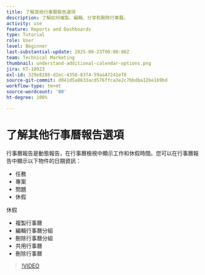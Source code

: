 ```yaml
---
title: 了解其他行事曆報告選項
description: 了解如何複製、編輯、分享和刪除行事曆。
activity: use
feature: Reports and Dashboards
type: Tutorial
role: User
level: Beginner
last-substantial-update: 2025-06-23T00:00:00Z
team: Technical Marketing
thumbnail: understand-additional-calendar-options.png
jira: KT-10023
exl-id: 329e8288-d2ec-4350-8374-59aa47241ef8
source-git-commit: d041d5a8633acd576ffca3e2c7bbdba12be169bd
workflow-type: tm+mt
source-wordcount: '80'
ht-degree: 100%

---
```


# 了解其他行事曆報告選項

行事曆報告是動態報告，在行事曆檢視中顯示工作和休假時間。您可以在行事曆報告中顯示以下物件的日期資訊：

* 任務
* 專案
* 問題
* 休假

休假

* 複製行事曆
* 編輯行事曆分組
* 刪除行事曆分組
* 共用行事曆
* 刪除行事曆

>[!VIDEO](https://video.tv.adobe.com/v/3445067/?quality=12&learn=on&enablevpops&captions=chi_hant)
